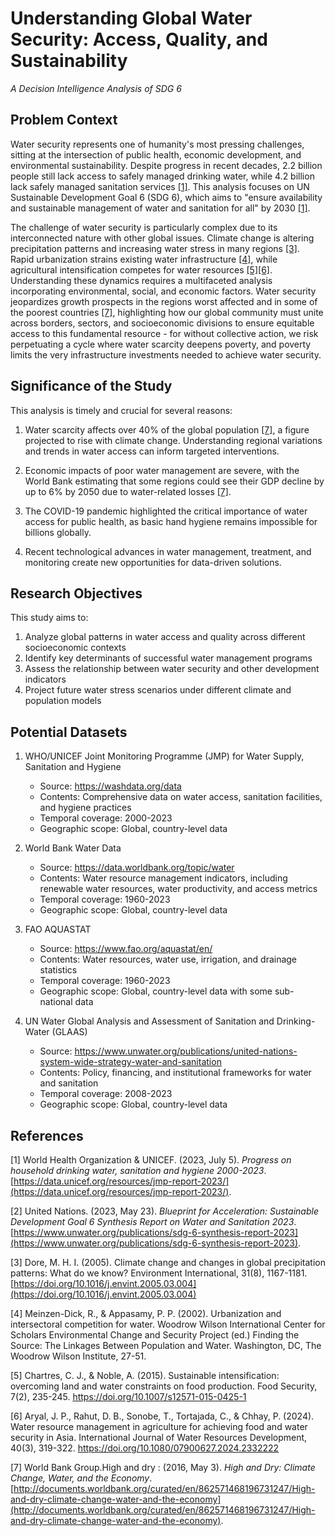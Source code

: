 # Understanding Global Water Security: Access, Quality, and Sustainability
*A Decision Intelligence Analysis of SDG 6*

## Problem Context
Water security represents one of humanity's most pressing challenges, sitting at the intersection of public health, economic development, and environmental sustainability. Despite progress in recent decades, 2.2 billion people still lack access to safely managed drinking water, while 4.2 billion lack safely managed sanitation services [[1]](#1). This analysis focuses on UN Sustainable Development Goal 6 (SDG 6), which aims to "ensure availability and sustainable management of water and sanitation for all" by 2030 [[1]](#1).

The challenge of water security is particularly complex due to its interconnected nature with other global issues. Climate change is altering precipitation patterns and increasing water stress in many regions [[3]](#3). Rapid urbanization strains existing water infrastructure [[4]](#4), while agricultural intensification competes for water resources [[5]](#5)[[6]](#6). Understanding these dynamics requires a multifaceted analysis incorporating environmental, social, and economic factors. Water security jeopardizes growth prospects in the regions worst affected and in some of the poorest countries [[7]](#7), highlighting how our global community must unite across borders, sectors, and socioeconomic divisions to ensure equitable access to this fundamental resource - for without collective action, we risk perpetuating a cycle where water scarcity deepens poverty, and poverty limits the very infrastructure investments needed to achieve water security.

## Significance of the Study
This analysis is timely and crucial for several reasons:

1. Water scarcity affects over 40% of the global population [[7]](#7), a figure projected to rise with climate change. Understanding regional variations and trends in water access can inform targeted interventions.

2. Economic impacts of poor water management are severe, with the World Bank estimating that some regions could see their GDP decline by up to 6% by 2050 due to water-related losses [[7]](#7).

3. The COVID-19 pandemic highlighted the critical importance of water access for public health, as basic hand hygiene remains impossible for billions globally.

4. Recent technological advances in water management, treatment, and monitoring create new opportunities for data-driven solutions.

## Research Objectives
This study aims to:
1. Analyze global patterns in water access and quality across different socioeconomic contexts
2. Identify key determinants of successful water management programs
3. Assess the relationship between water security and other development indicators
4. Project future water stress scenarios under different climate and population models

## Potential Datasets

1. WHO/UNICEF Joint Monitoring Programme (JMP) for Water Supply, Sanitation and Hygiene
   - Source: https://washdata.org/data
   - Contents: Comprehensive data on water access, sanitation facilities, and hygiene practices
   - Temporal coverage: 2000-2023
   - Geographic scope: Global, country-level data

2. World Bank Water Data
   - Source: https://data.worldbank.org/topic/water
   - Contents: Water resource management indicators, including renewable water resources, water productivity, and access metrics
   - Temporal coverage: 1960-2023
   - Geographic scope: Global, country-level data

3. FAO AQUASTAT
   - Source: https://www.fao.org/aquastat/en/
   - Contents: Water resources, water use, irrigation, and drainage statistics
   - Temporal coverage: 1960-2023
   - Geographic scope: Global, country-level data with some sub-national data

4. UN Water Global Analysis and Assessment of Sanitation and Drinking-Water (GLAAS)
   - Source: https://www.unwater.org/publications/united-nations-system-wide-strategy-water-and-sanitation
   - Contents: Policy, financing, and institutional frameworks for water and sanitation
   - Temporal coverage: 2008-2023
   - Geographic scope: Global, country-level data

## References

<a id="1">[1]</a> World Health Organization & UNICEF. (2023, July 5). *Progress on household drinking water, sanitation and hygiene 2000-2023*. [https://data.unicef.org/resources/jmp-report-2023/](https://data.unicef.org/resources/jmp-report-2023/).

<a id="2">[2]</a> United Nations. (2023, May 23). *Blueprint for Acceleration: Sustainable Development Goal 6 Synthesis Report on Water and Sanitation 2023*. [https://www.unwater.org/publications/sdg-6-synthesis-report-2023](https://www.unwater.org/publications/sdg-6-synthesis-report-2023).

<a id="3">[3]</a> Dore, M. H. I. (2005). Climate change and changes in global precipitation patterns: What do we know? Environment International, 31(8), 1167-1181. [https://doi.org/10.1016/j.envint.2005.03.004](https://doi.org/10.1016/j.envint.2005.03.004)

<a id="4">[4]</a> Meinzen-Dick, R., & Appasamy, P. P. (2002). Urbanization and intersectoral competition for water. Woodrow Wilson International Center for Scholars Environmental Change and Security Project (ed.) Finding the Source: The Linkages Between Population and Water. Washington, DC, The Woodrow Wilson Institute, 27-51.

<a id="5">[5]</a> Chartres, C. J., & Noble, A. (2015). Sustainable intensification: overcoming land and water constraints on food production. Food Security, 7(2), 235-245. https://doi.org/10.1007/s12571-015-0425-1

<a id="6">[6]</a> Aryal, J. P., Rahut, D. B., Sonobe, T., Tortajada, C., & Chhay, P. (2024). Water resource management in agriculture for achieving food and water security in Asia. International Journal of Water Resources Development, 40(3), 319-322. https://doi.org/10.1080/07900627.2024.2332222

<a id="7">[7]</a> World Bank Group.High and dry : (2016, May 3). *High and Dry: Climate Change, Water, and the Economy*. [http://documents.worldbank.org/curated/en/862571468196731247/High-and-dry-climate-change-water-and-the-economy](http://documents.worldbank.org/curated/en/862571468196731247/High-and-dry-climate-change-water-and-the-economy).



